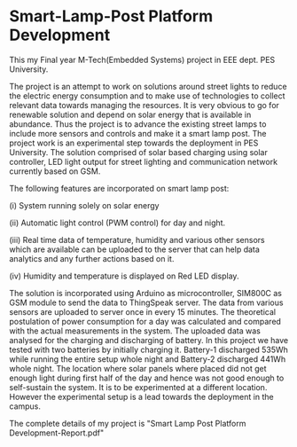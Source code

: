 # Smart-Lamp-Post Platform Development
This my Final year M-Tech(Embedded Systems) project in EEE dept. PES University.

The project is an attempt to work on solutions around street lights to reduce the electric energy consumption and to make use of technologies to collect relevant data towards managing the resources. It is very obvious to go for renewable solution and depend on solar energy that is available in abundance. Thus the project is to advance the existing street lamps to include more sensors and controls and make it a smart lamp post. The project work is an experimental step towards the deployment in PES University. The solution comprised of solar based charging using solar controller, LED light output for street lighting and communication network currently based on GSM. 

The following features are incorporated on smart lamp post:

(i)	System running solely on solar energy

(ii)	Automatic light control (PWM control) for day and night.

(iii)	Real time data of temperature, humidity and various other sensors which are available can be uploaded to the server that can help data analytics and any further actions based on it.

(iv)	Humidity and temperature is displayed on Red LED display.

The solution is incorporated using Arduino as microcontroller, SIM800C as GSM module to send the data to ThingSpeak server. The data from various sensors are uploaded to server once in every 15 minutes. The theoretical postulation of power consumption for a day was calculated and compared with the actual measurements in the system. The uploaded data was analysed for the charging and discharging of battery. In this project we have tested with two batteries by initially charging it. Battery-1 discharged 535Wh while running the entire setup whole night and Battery-2 discharged 441Wh whole night.  The location where solar panels where placed did not get enough light during first half of the day and hence was not good enough to self-sustain the system. It is to be experimented at a different location. However the experimental setup is a lead towards the deployment in the campus.

The complete details of my project is "Smart Lamp Post Platform Development-Report.pdf"
